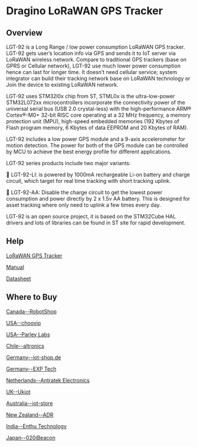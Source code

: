 # Dragino LoRaWAN GPS Tracker 

## Overview
LGT-92 is a Long Range / low power consumption LoRaWAN GPS tracker. LGT-92 gets user’s
location info via GPS and sends it to IoT server via LoRaWAN wireless network.
Compare to traditional GPS trackers (base on GPRS or Cellular network), LGT-92 use much lower
power consumption hence can last for longer time. It doesn’t need cellular service;
system integrator can build their tracking network base on LoRaWAN technology or Join
the device to existing LoRaWAN network.

LGT-92 uses STM32l0x chip from ST, STML0x is the ultra-low-power STM32L072xx
microcontrollers incorporate the connectivity power of the universal serial bus (USB 2.0
crystal-less) with the high-performance ARM® Cortex®-M0+ 32-bit RISC core operating at
a 32 MHz frequency, a memory protection unit (MPU), high-speed embedded memories
(192 Kbytes of Flash program memory, 6 Kbytes of data EEPROM and 20 Kbytes of RAM).

LGT-92 includes a low power GPS module and a 9-axis accelerometer for motion detection. The
power for both of the GPS module can be controlled by MCU to achieve the best energy
profile for different applications.

LGT-92 series products include two major variants:

 LGT-92-LI: is powered by 1000mA rechargeable Li-on battery and charge circuit, which
target for real time tracking with short tracking uplink.

 LGT-92-AA: Disable the charge circuit to get the lowest power consumption and power
directly by 2 x 1.5v AA battery. This is designed for asset tracking where only need to
uplink a few times every day.

LGT-92 is an open source project, it is based on the STM32Cube HAL drivers and lots of libraries
can be found in ST site for rapid development. 

## Help
[LoRaWAN GPS Tracker ](https://www.dragino.com/products/lora-lorawan-end-node/item/142-lgt-92.html)

[Manual](https://www.dragino.com/downloads/downloads/LGT_92/LGT-92_LoRa_GPS_Tracker_UserManual_v1.6.8.pdf)

[Datasheet](https://www.dragino.com/downloads/downloads/LGT_92/Datasheet_LGT-92.pdf)


## Where to Buy

[Canada--RobotShop](https://www.robotshop.com/en/lorawan-gps-tracker-9-axis-accelerometer-lgt92-915-mhz.html)

[USA--choovio](https://www.choovio.com/product/lorawan-gps-tracker-with-9-axis-accelerometer-lgt92/)

[USA--Parley Labs](https://shop.parleylabs.com/collections/dragino/products/lgt92-lorawan-gps-tracker-w-9-axis-accelerometer-us915)

[Chile--altronics](https://altronics.cl/index.php?route=product/search&search=dragino)

[Germany--iot-shop.de](https://iot-shop.de/shop/product/dragino-lgt-92-lorawan-gps-tracker-4796?category=105#attr=2340,1943,1945,1944,2342,2341,2343)

[Germany--EXP Tech](https://www.exp-tech.de/plattformen/lora/9957/dragino-lorawan-gps-tracker-lgt-92-li-eu868)

[Netherlands--Antratek Electronics](https://www.antratek.nl/lorawan-gps-tracker-with-9-axis-accelerometer)

[UK--Ukiot](https://www.ukiot.store/shop/)

[Australia--iot-store](https://www.iot-store.com.au/collections/dragino/products/lorawan-gps-tracker-accelerometer-lgt92)

[New Zealand--ADR](https://www.adriley.co.nz/products-and-services/iot-range/lorawan-devices)

[India--Enthu Technology](https://www.enthutech.in/zh_HK/shop/product/lgt92-lorawan-gps-tracker-406?page=2)

[Japan--020iBeacon](https://www.thethingsnetwork.org/device-repository/devices/dragino/lgt92/)